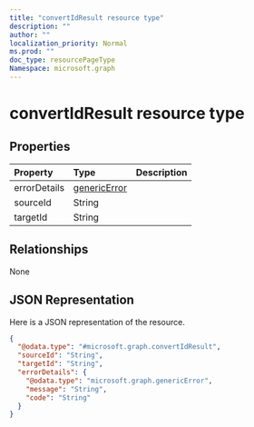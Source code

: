 ```yaml
---
title: "convertIdResult resource type"
description: ""
author: ""
localization_priority: Normal
ms.prod: ""
doc_type: resourcePageType
Namespace: microsoft.graph
---
```



# convertIdResult resource type



## Properties
|Property|Type|Description|
|:---|:---|:---|
|errorDetails|[genericError](../resources/genericError.md)||
|sourceId|String||
|targetId|String||

## Relationships
None

## JSON Representation
Here is a JSON representation of the resource.
<!-- {
  "blockType": "resource",
  "@odata.type": "microsoft.graph.convertIdResult"
}
-->
``` json
{
  "@odata.type": "#microsoft.graph.convertIdResult",
  "sourceId": "String",
  "targetId": "String",
  "errorDetails": {
    "@odata.type": "microsoft.graph.genericError",
    "message": "String",
    "code": "String"
  }
}
```

